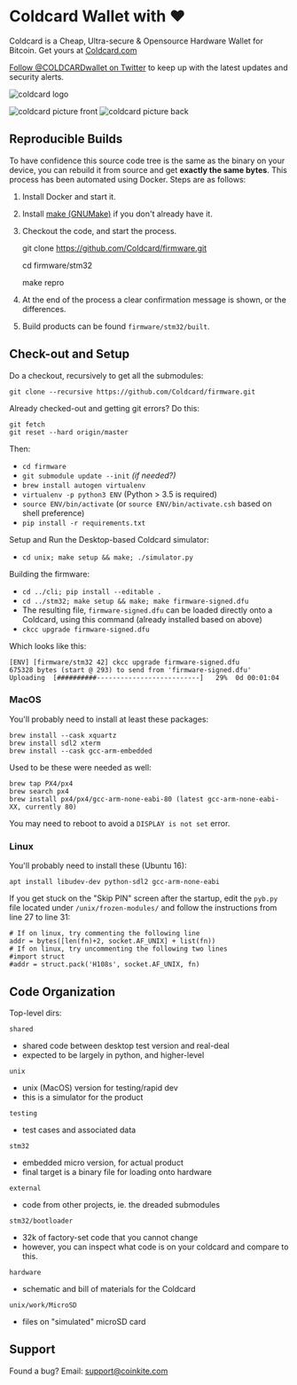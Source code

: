 # Coldcard Wallet with ♥

Coldcard is a Cheap, Ultra-secure & Opensource Hardware Wallet for Bitcoin.
Get yours at [Coldcard.com](http://coldcard.com)

[Follow @COLDCARDwallet on Twitter](https://twitter.com/coldcardwallet) to keep up
with the latest updates and security alerts. 

![coldcard logo](https://coldcard.com/static/images/coldcard-logo-nav.png)

![coldcard picture front](https://coldcard.com/static/images/coldcard-front.png)
![coldcard picture back](https://coldcard.com/static/images/coldcard-back.png)

## Reproducible Builds

To have confidence this source code tree is the same as the binary on your device,
you can rebuild it from source and get **exactly the same bytes**. This process
has been automated using Docker. Steps are as follows:

1. Install Docker and start it.
2. Install [make (GNUMake)](https://www.gnu.org/software/make/) if you don't already have it.
3. Checkout the code, and start the process.

    git clone https://github.com/Coldcard/firmware.git
    
    cd firmware/stm32
    
    make repro

4. At the end of the process a clear confirmation message is shown, or the differences.
5. Build products can be found `firmware/stm32/built`.

## Check-out and Setup

Do a checkout, recursively to get all the submodules:

    git clone --recursive https://github.com/Coldcard/firmware.git

Already checked-out and getting git errors? Do this:

    git fetch
    git reset --hard origin/master

Then:

- `cd firmware`
- `git submodule update --init` _(if needed?)_
- `brew install autogen virtualenv`
- `virtualenv -p python3 ENV` (Python > 3.5 is required)
- `source ENV/bin/activate` (or `source ENV/bin/activate.csh` based on shell preference)
- `pip install -r requirements.txt`

Setup and Run the Desktop-based Coldcard simulator:

- `cd unix; make setup && make; ./simulator.py`

Building the firmware:

- `cd ../cli; pip install --editable .`
- `cd ../stm32; make setup && make; make firmware-signed.dfu`
- The resulting file, `firmware-signed.dfu` can be loaded directly onto a Coldcard, using this
  command (already installed based on above)
- `ckcc upgrade firmware-signed.dfu`

Which looks like this:

    [ENV] [firmware/stm32 42] ckcc upgrade firmware-signed.dfu
    675328 bytes (start @ 293) to send from 'firmware-signed.dfu'
    Uploading  [##########--------------------------]   29%  0d 00:01:04


### MacOS

You'll probably need to install at least these packages:

    brew install --cask xquartz
    brew install sdl2 xterm
    brew install --cask gcc-arm-embedded

Used to be these were needed as well:

    brew tap PX4/px4
    brew search px4
    brew install px4/px4/gcc-arm-none-eabi-80 (latest gcc-arm-none-eabi-XX, currently 80)

You may need to reboot to avoid a `DISPLAY is not set` error.

### Linux

You'll probably need to install these (Ubuntu 16):

    apt install libudev-dev python-sdl2 gcc-arm-none-eabi

If you get stuck on the "Skip PIN" screen after the startup, edit the `pyb.py` file located under `/unix/frozen-modules/` and follow the instructions from line 27 to line 31:
```
# If on linux, try commenting the following line
addr = bytes([len(fn)+2, socket.AF_UNIX] + list(fn))
# If on linux, try uncommenting the following two lines
#import struct
#addr = struct.pack('H108s', socket.AF_UNIX, fn)
```

## Code Organization

Top-level dirs:

`shared`

- shared code between desktop test version and real-deal
- expected to be largely in python, and higher-level

`unix`

- unix (MacOS) version for testing/rapid dev
- this is a simulator for the product

`testing`

- test cases and associated data


`stm32`

- embedded micro version, for actual product
- final target is a binary file for loading onto hardware

`external`

- code from other projects, ie. the dreaded submodules

`stm32/bootloader`

- 32k of factory-set code that you cannot change
- however, you can inspect what code is on your coldcard and compare to this.

`hardware`

- schematic and bill of materials for the Coldcard

`unix/work/MicroSD`

- files on "simulated" microSD card 


## Support

Found a bug? Email: support@coinkite.com
